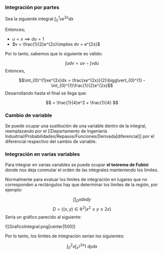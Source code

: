 
### Integración por partes 

Sea la siguiente integral $\int_{0}^{1}xe^{2x}dx$ 

Entonces; 

- $u = x\implies du = 1$ 
- $v = \frac{1}{2}e^{2x}\implies dv = e^{2x}$ 

Por lo tanto, sabemos que lo siguiente es válido: 

$$\int u dv = uv -\int vdu$$ 
Entonces, 

$$\int_{0}^{1}xe^{2x}dx = \frac{xe^{2x}}{2}\bigg\vert_{0}^{1} - \int_{0}^{1}\frac{1}{2}e^{2x}$$ 
Desarrollando hasta el final se llega que: 

$$ = \frac{1}{4}e^2 + \frac{1}{4} $$ 

### Cambio de variable 

Se puede ocupar una sustitución de una variable dentro de la integral, reemplazando por el [[Departamento de Ingeniería Industrial/Probabilidades/Repasos/Funciones/Derivada|diferencial]] por el diferencial respectivo del cambio de variable. 

### Integración en varias variables 

Para integrar en varias variables se puede ocupar **el teórema de Fubini** donde nos deja conmutar el orden de las integrales manteniendo los límites.  

Normalmente para evaluar los límites de integración en lugares que no corresponden a rectángulos hay que determinar los límites de la región, por ejemplo: 

$$\int\int_D x dxdy$$ $$D = \lbrace (x,y)\in\mathbb{R}^2\big\vert x^2\leq y \leq 2x\rbrace $$ 
Sería un gráfico parecido al siguiente: 

![[GraficoIntegral.png|center|500]]

Por lo tanto, los límites de integración serían los siguientes: 

$$\int_{0}^{2}x\int_{x^2}^{2x} 1\ dydx$$ 